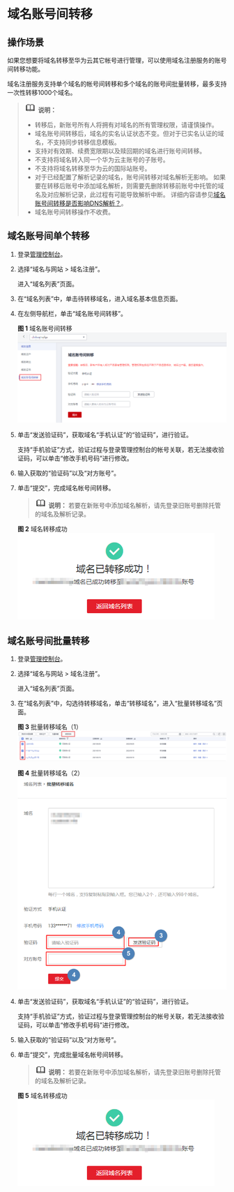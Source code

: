 # 域名账号间转移<a name="domain_ug_350005"></a>

## 操作场景<a name="zh-cn_topic_0212791736_section15667144811362"></a>

如果您想要将域名转移至华为云其它帐号进行管理，可以使用域名注册服务的账号间转移功能。

域名注册服务支持单个域名的帐号间转移和多个域名的账号间批量转移，最多支持一次性转移1000个域名。

>![](public_sys-resources/icon-note.gif) **说明：** 
>-   转移后，新账号所有人将拥有对域名的所有管理权限，请谨慎操作。
>-   域名账号间转移后，域名的实名认证状态不变。但对于已实名认证的域名，不支持同步转移信息模板。
>-   支持对有效期、续费宽限期以及赎回期的域名进行账号间转移。
>-   不支持将域名转入同一个华为云主账号的子账号。
>-   不支持将域名转移至华为云的国际站账号。
>-   对于已经配置了解析记录的域名，账号间转移对域名解析无影响。
>    如果要在转移后账号中添加域名解析，则需要先删除转移前账号中托管的域名及对应解析记录，此过程有可能导致解析中断。
>    详细内容请参见[域名账号间转移是否影响DNS解析？](https://support.huaweicloud.com/domain_faq/domain_faq_040701.html)。
>-   域名账号间转移操作不收费。

## 域名账号间单个转移<a name="zh-cn_topic_0212791736_section41951657143612"></a>

1.  登录[管理控制台](https://auth.huaweicloud.com/authui/login.html?locale=zh-cn#/login)。
2.  选择“域名与网站 \> 域名注册”。

    进入“域名列表”页面。

3.  在“域名列表”中，单击待转移域名，进入域名基本信息页面。
4.  在左侧导航栏，单击“域名账号间转移”。

    **图 1**  域名账号间转移<a name="fig28141619155719"></a>  
    ![](figures/域名账号间转移.png "域名账号间转移")

5.  单击“发送验证码”，获取域名“手机认证”的“验证码”，进行验证。

    支持“手机验证”方式，验证过程与登录管理控制台的帐号关联，若无法接收验证码，可以单击“修改手机号码”进行修改。

6.  输入获取的“验证码”以及“对方账号”。
7.  单击“提交”，完成域名帐号间转移。

    >![](public_sys-resources/icon-note.gif) **说明：** 
    >若要在新账号中添加域名解析，请先登录旧账号删除托管的域名及解析记录。

    **图 2**  域名转移成功<a name="fig18121831101216"></a>  
    ![](figures/域名转移成功.png "域名转移成功")


## 域名账号间批量转移<a name="section746173159"></a>

1.  登录[管理控制台](https://auth.huaweicloud.com/authui/login.html?locale=zh-cn#/login)。
2.  选择“域名与网站 \> 域名注册”。

    进入“域名列表”页面。

3.  在“域名列表”中，勾选待转移域名，单击“转移域名”，进入“批量转移域名”页面。

    **图 3**  批量转移域名（1）<a name="fig11131153218176"></a>  
    ![](figures/批量转移域名（1）.png "批量转移域名（1）")

    **图 4**  批量转移域名（2）<a name="fig182921019112210"></a>  
    ![](figures/批量转移域名（2）.png "批量转移域名（2）")

4.  单击“发送验证码”，获取域名“手机认证”的“验证码”，进行验证。

    支持“手机验证”方式，验证过程与登录管理控制台的帐号关联，若无法接收验证码，可以单击“修改手机号码”进行修改。

5.  输入获取的“验证码”以及“对方账号”。
6.  单击“提交”，完成批量域名帐号间转移。

    >![](public_sys-resources/icon-note.gif) **说明：** 
    >若要在新账号中添加域名解析，请先登录旧账号删除托管的域名及解析记录。

    **图 5**  域名转移成功<a name="fig13447112151315"></a>  
    ![](figures/域名转移成功-10.png "域名转移成功-10")


